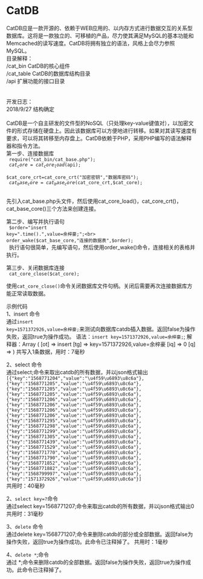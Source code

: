 # CatDB
CatDB应是一款开源的、依赖于WEB应用的、以内存方式进行数据交互的关系型数据库。这将是一款独立的、可移植的产品，尽力使其满足MySQL的基本功能和Memcached的读写速度。CatDB将拥有独立的语法，风格上会尽力参照MySQL。
<br>
目录解释：<br>
/cat_bin  CatDB的核心组件<br>
/cat_table CatDB的数据库结构目录<br>
/api 扩展功能的接口目录<br>
<br>
<br>
开发日志：<br>
2018/9/27 结构确定<br>
<br>
CatDB是一个自主研发的文件型的NoSQL（只处理key-value键值对），以加密文件的形式存储在硬盘上。因此该数据库可以方便地进行转移。如果对其读写速度有要求，可以将其转移至内存盘上。CatDB依赖于PHP，采用PHP编写的语法解释器和指令方法。<br>
第一步、连接数据库<br>
<code>
require("cat_bin/cat_base.php");<br>
$cat_core=cat_core_load($api);<br>
$cat_core_crt=cat_core_crt("加密密钥","数据库密码");<br>
$cat_base_core=cat_base_core($cat_core_crt,$cat_core);<br>
</code>

先引入cat_base.php头文件，然后使用cat_core_load()，cat_core_crt()，cat_base_core()三个方法来创建连接。<br>

第二步、编写并执行语句<br>
<code>
$order="insert key=".time().",value=余梓豪;";<br>
order_wake($cat_base_core,"连接的数据表",$order);<br>
</code>
执行语句很简单，先编写语句，然后使用order_wake()命令，连接相关的表格并执行。<br>

第三步、关闭数据库连接<br>
<code>
cat_core_close($cat_core);<br>
</code>
使用<code>cat_core_close()</code>命令关闭数据库文件句柄。关闭后需要再次连接数据库方能正常读取数据。<br>

示例代码<br>
1、insert 命令<br>
通过<code>insert key=1571372926,value=余梓豪;</code>来测试向数据库catdb插入数据。返回false为操作失败，返回true为操作成功。
语法：<code>insert key=1571372926,value=余梓豪;</code>;
解释器：Array ( [ot] => insert [tg] => key=1571372926,value=余梓豪 [iq] => 0 [q] => )
共写入1条数据，用时：7毫秒


2、select 命令<br>
通过select;命令来取出catdb的所有数据，并以json格式输出
<code>
[{"key":"1568771204","value":"\u4f59\u6893\u8c6a"},{"key":"1568771205","value":"\u4f59\u6893\u8c6a"},{"key":"1568771205","value":"\u4f59\u6893\u8c6a"},{"key":"1568771205","value":"\u4f59\u6893\u8c6a"},{"key":"1568771206","value":"\u4f59\u6893\u8c6a"},{"key":"1568771206","value":"\u4f59\u6893\u8c6a"},{"key":"1568771206","value":"\u4f59\u6893\u8c6a"},{"key":"1568771206","value":"\u4f59\u6893\u8c6a"},{"key":"1568771295","value":"\u4f59\u6893\u8c6a"},{"key":"1568771298","value":"\u4f59\u6893\u8c6a"},{"key":"1568771299","value":"\u4f59\u6893\u8c6a"},{"key":"1568771305","value":"\u4f59\u6893\u8c6a"},{"key":"1568771439","value":"\u4f59\u6893\u8c6a"},{"key":"1568771529","value":"\u4f59\u6893\u8c6a"},{"key":"1568771770","value":"\u4f59\u6893\u8c6a"},{"key":"1568771790","value":"\u4f59\u6893\u8c6a"},{"key":"1568771852","value":"\u4f59\u6893\u8c6a"},{"key":"1568771882","value":"\u4f59\u6893\u8c6a"},{"key":"1568799997","value":"\u4f59\u6893\u8c6a"},{"key":"1571372926","value":"\u4f59\u6893\u8c6a"}]
</code>
共用时：40毫秒<br>


2、<code>select key=?</code>命令<br>
通过select key=1568771207;命令来取出catdb的所有数据，并以json格式输出0
共用时：31毫秒

3、<code>delete</code> 命令<br>
通过delete key=1568771207;命令来删除catdb的部分或全部数据。返回false为操作失败，返回true为操作成功。此命令已注释掉了。
共用时：1毫秒

4、<code>delete *</code>;命令<br>
通过 *;命令来删除catdb的全部数据。返回false为操作失败，返回true为操作成功。此命令已注释掉了。
